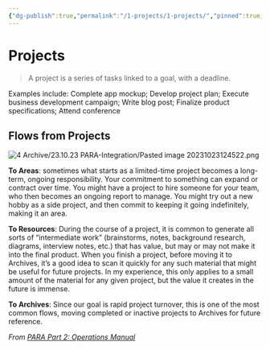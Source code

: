 ```yaml
---
{"dg-publish":true,"permalink":"/1-projects/1-projects/","pinned":true,"noteIcon":"four_leaf_clover","created":"2023-10-23T12:44:22.856+02:00","updated":"2024-04-18T13:58:05.455+02:00"}
---
```



# Projects

> A project is a series of tasks linked to a goal, with a deadline.

Examples include: Complete app mockup; Develop project plan; Execute business development campaign; Write blog post; Finalize product specifications; Attend conference

## Flows from Projects

![4 Archive/23.10.23 PARA-Integration/Pasted image 20231023124522.png](/img/user/4%20Archive/23.10.23%20PARA-Integration/Pasted%20image%2020231023124522.png)

**To Areas**: sometimes what starts as a limited-time project becomes a long-term, ongoing responsibility. Your commitment to something can expand or contract over time. You might have a project to hire someone for your team, who then becomes an ongoing report to manage. You might try out a new hobby as a side project, and then commit to keeping it going indefinitely, making it an area.

**To Resources**: During the course of a project, it is common to generate all sorts of “intermediate work” (brainstorms, notes, background research, diagrams, interview notes, etc.) that has value, but may or may not make it into the final product. When you finish a project, before moving it to Archives, it’s a good idea to scan it quickly for any such material that might be useful for future projects. In my experience, this only applies to a small amount of the material for any given project, but the value it creates in the future is immense.

**To Archives**: Since our goal is rapid project turnover, this is one of the most common flows, moving completed or inactive projects to Archives for future reference.

_From [PARA Part 2: Operations Manual](https://fortelabs.co/blog/p-a-r-a-ii-operations-manual/)_
